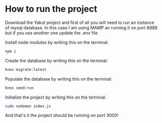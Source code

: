 # How to run the project

Download the Yakut project and first of all you will need to run an instance of mysql database. In this case I am using MAMP an running it on port 8888 but if you use another one update the .env file

Install node modules by writing this on the terminal:

```bash
npm i
```

Create the database by writing this on the terminal:

```bash
knex migrate:latest
```

Populate the database by writing this on the terminal:

```bash
knex seed:run  
```

Initialize the project by writing this on the terminal:

```bash
sudo nodemon index.js  
```

And that's it the project should be running on port 3000!
